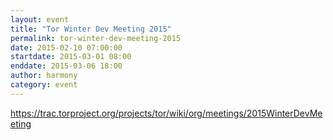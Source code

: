 ```yaml
---
layout: event
title: "Tor Winter Dev Meeting 2015"
permalink: tor-winter-dev-meeting-2015
date: 2015-02-10 07:00:00
startdate: 2015-03-01 08:00
enddate: 2015-03-06 18:00
author: harmony
category: event
---
```


https://trac.torproject.org/projects/tor/wiki/org/meetings/2015WinterDevMeeting
